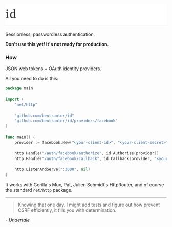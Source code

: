 ![id (Golang)](https://github.com/bentranter/id/raw/master/assets/logo.png "id")

Sessionless, passwordless authentication.

**Don't use this yet! It's not ready for production.**

### How

JSON web tokens + OAuth identity providers.

All you need to do is this:

```go
package main

import (
    "net/http"

    "github.com/bentranter/id"
    "github.com/bentranter/id/providers/facebook"
)

func main() {
    provider := facebook.New("<your-client-id>", "<your-client-secret>", "<your-client-callback-url>")

    http.Handle("/auth/facebook/authorize", id.Authorize(provider))
    http.Handle("/auth/facebook/callback", id.Callback(provider, "<your-redirect-url>"))

    http.ListenAndServe(":3000", nil)
}
```

It works with Gorilla's Mux, Pat, Julien Schmidt's HttpRouter, and of course the standard `net/http` package.

---

> Knowing that one day, I might add tests and figure out how prevent CSRF efficiently, it fills you with determination.

*- Undertale*
